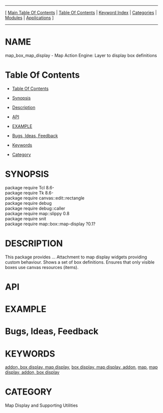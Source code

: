 
[//000000001]: # (map\_box\_map\_display \- Map display support)
[//000000002]: # (Generated from file 'box\-map\-display\.man' by tcllib/doctools with format 'markdown')
[//000000003]: # (map\_box\_map\_display\(n\) 0\.1 tklib "Map display support")

<hr> [ <a href="../../../../toc.md">Main Table Of Contents</a> &#124; <a
href="../../../toc.md">Table Of Contents</a> &#124; <a
href="../../../../index.md">Keyword Index</a> &#124; <a
href="../../../../toc0.md">Categories</a> &#124; <a
href="../../../../toc1.md">Modules</a> &#124; <a
href="../../../../toc2.md">Applications</a> ] <hr>

# NAME

map\_box\_map\_display \- Map Action Engine: Layer to display box definitions

# <a name='toc'></a>Table Of Contents

  - [Table Of Contents](#toc)

  - [Synopsis](#synopsis)

  - [Description](#section1)

  - [API](#section2)

  - [EXAMPLE](#section3)

  - [Bugs, Ideas, Feedback](#section4)

  - [Keywords](#keywords)

  - [Category](#category)

# <a name='synopsis'></a>SYNOPSIS

package require Tcl 8\.6\-  
package require Tk 8\.6\-  
package require canvas::edit::rectangle  
package require debug  
package require debug::caller  
package require map::slippy 0\.8  
package require snit  
package require map::box::map\-display ?0\.1?  

# <a name='description'></a>DESCRIPTION

This package provides \.\.\. Attachment to map display widgets providing custom
behaviour\. Shows a set of box definitions\. Ensures that only visible boxes use
canvas resources \(items\)\.

# <a name='section2'></a>API

# <a name='section3'></a>EXAMPLE

# <a name='section4'></a>Bugs, Ideas, Feedback

# <a name='keywords'></a>KEYWORDS

[addon, box display, map
display](\.\./\.\./\.\./\.\./index\.md\#addon\_box\_display\_map\_display), [box display,
map display, addon](\.\./\.\./\.\./\.\./index\.md\#box\_display\_map\_display\_addon),
[map](\.\./\.\./\.\./\.\./index\.md\#map), [map display, addon, box
display](\.\./\.\./\.\./\.\./index\.md\#map\_display\_addon\_box\_display)

# <a name='category'></a>CATEGORY

Map Display and Supporting Utilities
